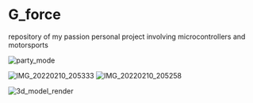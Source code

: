# G_force
repository of my passion personal project involving microcontrollers and motorsports

![party_mode](https://user-images.githubusercontent.com/15238565/161186070-4aa78e2f-fee7-4fa3-a546-1355863cc10d.gif)


![IMG_20220210_205333](https://user-images.githubusercontent.com/15238565/161184330-d0e52e1b-9fe0-4f9d-ba33-4c6a533f282b.jpg)
![IMG_20220210_205258](https://user-images.githubusercontent.com/15238565/161184354-ab074f67-98f2-4518-992f-70e68a6162f8.jpg)


![3d_model_render](https://user-images.githubusercontent.com/15238565/161182000-32519108-c238-4e1f-a97e-d8ddc1d89385.png)
